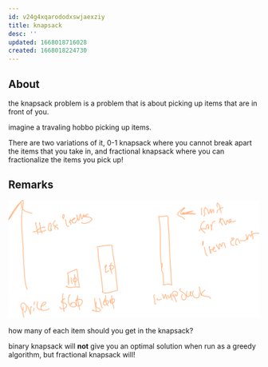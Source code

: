 ```yaml
---
id: v24g4xqarododxswjaexziy
title: knapsack
desc: ''
updated: 1668018716028
created: 1668018224730
---
```


## About

the knapsack problem is a problem that is about picking up items that are in front of you.

imagine a travaling hobbo picking up items.

There are two variations of it, 0-1 knapsack where you cannot break apart the items that you take in, and fractional knapsack where you can fractionalize the items you pick up!

## Remarks

![alt](./assets/images/knapsack_example_problem.svg)

how many of each item should you get in the knapsack?

binary knapsack will **not** give you an optimal solution when run as a greedy algorithm, but fractional knapsack will! 
